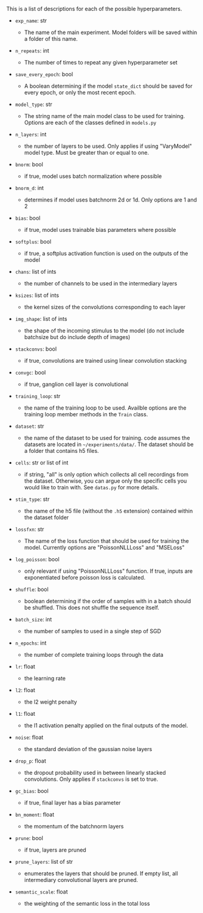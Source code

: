This is a list of descriptions for each of the possible hyperparameters.

* `exp_name`: str
    * The name of the main experiment. Model folders will be saved within a folder of this name.
* `n_repeats`: int
    * The number of times to repeat any given hyperparameter set
* `save_every_epoch`: bool
    * A boolean determining if the model `state_dict` should be saved for every epoch, or only the most recent epoch.

* `model_type`: str
    * The string name of the main model class to be used for training. Options are each of the classes defined in `models.py`
* `n_layers`: int
    * the number of layers to be used. Only applies if using "VaryModel" model type. Must be greater than or equal to one.
* `bnorm`: bool
    * if true, model uses batch normalization where possible
* `bnorm_d`: int
    * determines if model uses batchnorm 2d or 1d. Only options are 1 and 2
* `bias`: bool
    * if true, model uses trainable bias parameters where possible
* `softplus`: bool
    * if true, a softplus activation function is used on the outputs of the model
* `chans`: list of ints
    * the number of channels to be used in the intermediary layers
* `ksizes`: list of ints
    * the kernel sizes of the convolutions corresponding to each layer
* `img_shape`: list of ints
    * the shape of the incoming stimulus to the model (do not include batchsize but do include depth of images)
* `stackconvs`: bool
    * if true, convolutions are trained using linear convolution stacking
* `convgc`: bool
    * if true, ganglion cell layer is convolutional

* `training_loop`: str
    * the name of the training loop to be used. Availble options are the training loop member methods in the `Train` class.
* `dataset`: str
    * the name of the dataset to be used for training. code assumes the datasets are located in `~/experiments/data/`. The dataset should be a folder that contains h5 files.
* `cells`: str or list of int
    * if string, "all" is only option which collects all cell recordings from the dataset. Otherwise, you can argue only the specific cells you would like to train with. See `datas.py` for more details.
* `stim_type`: str
    * the name of the h5 file (without the `.h5` extension) contained within the dataset folder
* `lossfxn`: str
    * The name of the loss function that should be used for training the model. Currently options are "PoissonNLLLoss" and "MSELoss"
* `log_poisson`: bool
    * only relevant if using "PoissonNLLLoss" function. If true, inputs are exponentiated before poisson loss is calculated.
* `shuffle`: bool
    * boolean determining if the order of samples with in a batch should be shuffled. This does not shuffle the sequence itself.

* `batch_size`: int
    * the number of samples to used in a single step of SGD
* `n_epochs`: int
    * the number of complete training loops through the data
* `lr`: float
    * the learning rate
* `l2`: float
    * the l2 weight penalty
* `l1`: float
    * the l1 activation penalty applied on the final outputs of the model.
* `noise`: float
    * the standard deviation of the gaussian noise layers
* `drop_p`: float
    * the dropout probability used in between linearly stacked convolutions. Only applies if `stackconvs` is set to true.
* `gc_bias`: bool
    * if true, final layer has a bias parameter
* `bn_moment`: float
    * the momentum of the batchnorm layers

* `prune`: bool
    * if true, layers are pruned
* `prune_layers`: list of str
    * enumerates the layers that should be pruned. If empty list, all intermediary convolutional layers are pruned.

* `semantic_scale`: float
    * the weighting of the semantic loss in the total loss
